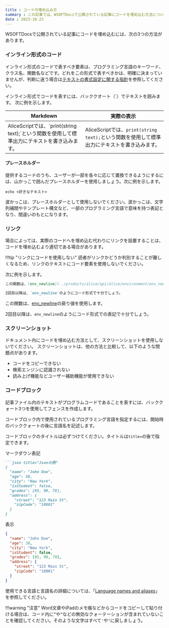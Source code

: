 ```yaml
---
title : コードの埋め込み方
summary : この記事では、WSOFTDocsで公開されている記事にコードを埋め込む方法について説明します。
date : 2023-10-23
---
```


WSOFTDocsで公開されている記事にコードを埋め込むには、次の3つの方法があります。

### インライン形式のコード
インライン形式のコードで表すべき要素は、プログラミング言語のキーワード、クラス名、関数名などです。どれをこの形式で表すべきかは、明確に決まっていませんが、判断に迷う場合は[テキストの書式設定に関する指針](./text-formatting-guidelines.md)を参照してください。

インライン形式でコードを表すには、バッククオート（\`）でテキストを囲みます。
次に例を示します。

|Markdown|実際の表示|
|---|---|
|AliceScriptでは、\`print(string text);\`という関数を使用して標準出力にテキストを書き込みます。|AliceScriptでは、`print(string text);`という関数を使用して標準出力にテキストを書き込みます。|

#### プレースホルダー
提供するコードのうち、ユーザーが一部を各々に応じて置換できるようにするには、山かっこで囲んだプレースホルダーを使用しましょう。次に例を示します。

`echo <好きなテキスト>`

波かっこは、プレースホルダーとして使用しないでください。波かっこは、文字列補間やテンプレート構文など、一部のプログラミング言語で意味を持つ表記となり、間違いのもとになります。

### リンク
場合によっては、実際のコードへを埋め込む代わりにリンクを設置することは、コードを埋め込むより適切である場合があります。

!!!tip "リンクにコードを使用しない"
    読者がリンクかどうか判別することが難しくなるため、リンクのテキストにコード要素を使用しないでください。

次に例を示します。

```md title="Markdown"
この関数は、[env_newline](../products/alice/api/alice/environment/env_newline.md)の戻り値を使用します。

2回目以降は、`env_newline`のようにコード形式で十分でしょう。
```

この関数は、[env_newline](../products/alice/api/alice/environment/env_newline.md)の戻り値を使用します。

2回目以降は、`env_newline`のようにコード形式での表記で十分でしょう。

### スクリーンショット
ドキュメント内にコードを埋め込む方法として、スクリーンショットを使用しないでください。
スクリーンショットは、他の方法と比較して、以下のような問題点があります。

- コードをコピーできない
- 検索エンジンに認識されない
- 読み上げ機能などユーザー補助機能が使用できない

### コードブロック
記事ファイル内のテキストがプログラムコードであることを表すには、バッククォート3つを使用してフェンスを作成します。

コードブロック内で使用されているプログラミング言語を指定するには、開始時のバッククォートの後に言語名を記述します。

コードブロックのタイトルは必ずつけてください。タイトルは`title=`の後で指定できます。

マークダウン表記
```md title="Markdown"
```json title="Jsonの例"
{
  "name": "John Doe",
  "age": 30,
  "city": "New York",
  "isStudent": false,
  "grades": [85, 90, 78],
  "address": {
    "street": "123 Main St",
    "zipCode": "10001"
  }
}
```

表示
```json title="Jsonの例"
{
  "name": "John Doe",
  "age": 30,
  "city": "New York",
  "isStudent": false,
  "grades": [85, 90, 78],
  "address": {
    "street": "123 Main St",
    "zipCode": "10001"
  }
}
```

使用できる言語と言語名の詳細については、「[Language names and aliases](https://github.com/highlightjs/highlight.js/blob/main/SUPPORTED_LANGUAGES.md)」を参照してください。

!!!warning "注意"
    Word文章やiPadのメモ帳などからコードをコピーして貼り付ける場合は、コード内に`”`や`“`などの無効なクォーテーションが含まれていないことを確認してください。そのような文字はすべて`'`や`"`に戻しましょう。